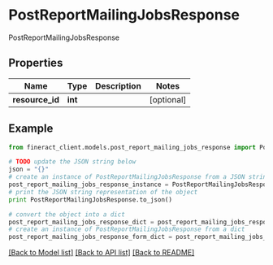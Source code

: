 # PostReportMailingJobsResponse

PostReportMailingJobsResponse

## Properties

Name | Type | Description | Notes
------------ | ------------- | ------------- | -------------
**resource_id** | **int** |  | [optional] 

## Example

```python
from fineract_client.models.post_report_mailing_jobs_response import PostReportMailingJobsResponse

# TODO update the JSON string below
json = "{}"
# create an instance of PostReportMailingJobsResponse from a JSON string
post_report_mailing_jobs_response_instance = PostReportMailingJobsResponse.from_json(json)
# print the JSON string representation of the object
print PostReportMailingJobsResponse.to_json()

# convert the object into a dict
post_report_mailing_jobs_response_dict = post_report_mailing_jobs_response_instance.to_dict()
# create an instance of PostReportMailingJobsResponse from a dict
post_report_mailing_jobs_response_form_dict = post_report_mailing_jobs_response.from_dict(post_report_mailing_jobs_response_dict)
```
[[Back to Model list]](../README.md#documentation-for-models) [[Back to API list]](../README.md#documentation-for-api-endpoints) [[Back to README]](../README.md)


